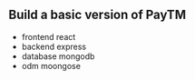 
## Build a basic version of PayTM
- frontend react
- backend express
- database mongodb
- odm moongose
